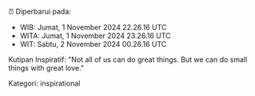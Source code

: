 ⏰ Diperbarui pada:
- WIB: Jumat, 1 November 2024 22.26.16 UTC
- WITA: Jumat, 1 November 2024 23.26.16 UTC
- WIT: Sabtu, 2 November 2024 00.26.16 UTC

Kutipan Inspiratif:
"Not all of us can do great things. But we can do small things with great love."


Kategori: inspirational

